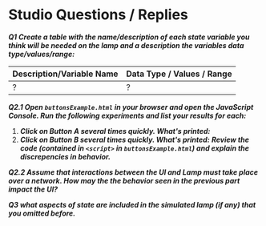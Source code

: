 # Studio Questions / Replies

***Q1 Create a table with the name/description of each state variable you think will be needed on the lamp and a description the variables data type/values/range:***

| Description/Variable Name      |   Data Type / Values / Range    |
|:-------------------------------|:-----------------------------------|
|? | ?|


***Q2.1 Open `buttonsExample.html` in your browser and open the JavaScript Console.  Run the following experiments and list your results for each:***
1. ***Click on Button A several times quickly.  What's printed:***
1. ***Click on Button B several times quickly.  What's printed:***
***Review the code (contained in `<script>` in `buttonsExample.html`) and explain the discrepencies in behavior.***

***Q2.2 Assume that interactions between the UI and Lamp must take place over a network. How may the the behavior seen in the previous part impact the UI?***

***Q3 what aspects of state are included in the simulated lamp (if any) that you omitted before.***
